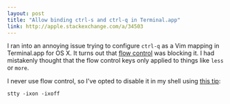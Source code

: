 ```yaml
---
layout: post
title: "Allow binding ctrl-s and ctrl-q in Terminal.app"
link: http://apple.stackexchange.com/a/34503
---
```


I ran into an annoying issue trying to configure `ctrl-q` as a Vim mapping in
Terminal.app for OS X. It turns out that [flow
control](http://unix.stackexchange.com/a/12146) was blocking it. I had
mistakenly thought that the flow control keys only applied to things like
`less` or `more`.

I never use flow control, so I've opted to disable it in my shell using
[this tip](http://apple.stackexchange.com/a/34503):

    stty -ixon -ixoff
